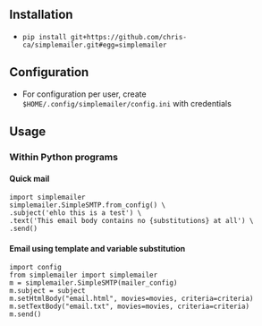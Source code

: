 ## Installation

- `pip install git+https://github.com/chris-ca/simplemailer.git#egg=simplemailer`

## Configuration
- For configuration per user, create `$HOME/.config/simplemailer/config.ini` with credentials

## Usage
### Within Python programs
#### Quick mail
```
import simplemailer
simplemailer.SimpleSMTP.from_config() \
.subject('ehlo this is a test') \
.text('This email body contains no {substitutions} at all') \
.send()
```

#### Email using template and variable substitution 
```
import config
from simplemailer import simplemailer
m = simplemailer.SimpleSMTP(mailer_config)
m.subject = subject
m.setHtmlBody("email.html", movies=movies, criteria=criteria)
m.setTextBody("email.txt", movies=movies, criteria=criteria)
m.send() 
```
